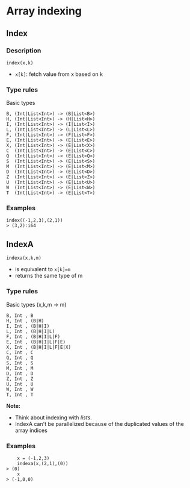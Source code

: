 # Array indexing

## Index

### Description

`index(x,k)`

- `x[k]`: fetch value from x based on k

### Type rules

Basic types

```no-highlight
B, (Int|List<Int>) -> (B|List<B>)
H, (Int|List<Int>) -> (H|List<H>)
I, (Int|List<Int>) -> (I|List<I>)
L, (Int|List<Int>) -> (L|List<L>)
F, (Int|List<Int>) -> (F|List<F>)
E, (Int|List<Int>) -> (E|List<E>)
X, (Int|List<Int>) -> (E|List<X>)
C  (Int|List<Int>) -> (E|List<C>)
Q  (Int|List<Int>) -> (E|List<Q>)
S  (Int|List<Int>) -> (E|List<S>)
M  (Int|List<Int>) -> (E|List<M>)
D  (Int|List<Int>) -> (E|List<D>)
Z  (Int|List<Int>) -> (E|List<Z>)
U  (Int|List<Int>) -> (E|List<U>)
W  (Int|List<Int>) -> (E|List<W>)
T  (Int|List<Int>) -> (E|List<T>)
```


### Examples

```no-highlight
index((-1,2,3),(2,1))
> (3,2):i64
```

## IndexA

`indexa(x,k,m)`

- is equivalent to `x[k]=m`
- returns the same type of m

### Type rules

Basic types (x,k,m -> m)

```no-highlight
B, Int , B
H, Int , (B|H)
I, Int , (B|H|I)
L, Int , (B|H|I|L)
F, Int , (B|H|I|L|F)
E, Int , (B|H|I|L|F|E)
X, Int , (B|H|I|L|F|E|X)
C, Int , C
Q, Int , Q
S, Int , S
M, Int , M
D, Int , D
Z, Int , Z
U, Int , U
W, Int , W
T, Int , T
```

**Note:**

- Think about indexing with *lists*.
- IndexA can't be parallelized because of the duplicated values of the array indices

### Examples

```no-highlight
    x = (-1,2,3)
    indexa(x,(2,1),(0))
> (0)
    x
> (-1,0,0)
```


